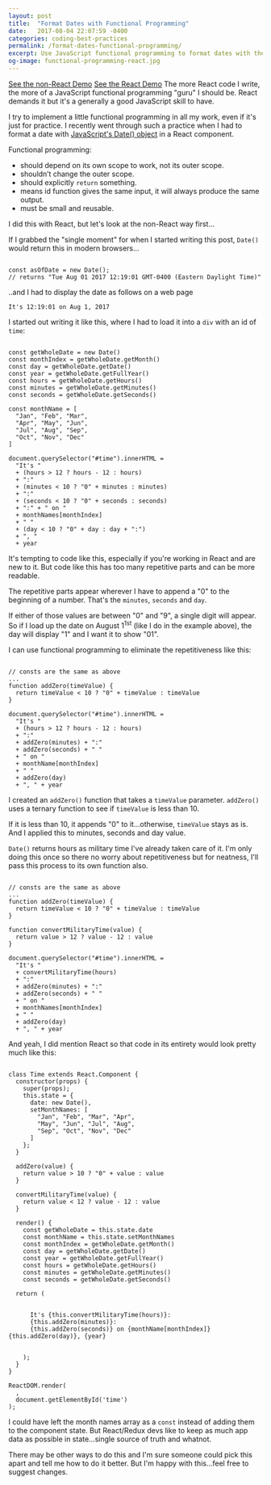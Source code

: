 ```yaml
---
layout: post
title:  "Format Dates with Functional Programming"
date:   2017-08-04 22:07:59 -0400
categories: coding-best-practices
permalink: /format-dates-functional-programming/
excerpt: Use JavaScript functional programming to format dates with the Date() object. Includes a React example.
og-image: functional-programming-react.jpg
---
```

<a href="https://codepen.io/kaidez/pen/dzOjmy">See the non-React Demo</a> <a href="https://codepen.io/kaidez/pen/ayBREV">See the React Demo</a>
The more React code I write, the more of a JavaScript functional programming "guru" I should be. React demands it but it's a generally a good JavaScript skill to have.

I try to implement a little functional programming in all my work, even if it's just for practice. I recently went through such a practice when I had to format a date with <a href="https://developer.mozilla.org/en-US/docs/Web/JavaScript/Reference/Global_Objects/Date">JavaScript's Date() object</a> in a React component.

Functional programming:

<ul><li class="post-list-item">should depend on its own scope to work, not its outer scope.</li><li class="post-list-item">shouldn’t change the outer scope.</li><li class="post-list-item">should explicitly <code>return</code> something.</li><li class="post-list-item">means id function gives the same input, it will always produce the same output.</li><li class="post-list-item">must be small and reusable.</li></ul>

I did this with React, but let's look at the non-React way first...

If I grabbed the "single moment" for when I started writing this post, <code>Date()</code> would return this in modern browsers...
<pre><code class="language-javascript">
const asOfDate = new Date();
// returns "Tue Aug 01 2017 12:19:01 GMT-0400 (Eastern Daylight Time)"
</code></pre>

..and I had to display the date as follows on a web page
<pre><code class="language-javascript">It's 12:19:01 on Aug 1, 2017</code></pre>
I started out writing it like this, where I had to load it into a <code>div</code> with an id of <code>time</code>:

<pre><code class="language-javascript">
const getWholeDate = new Date()
const monthIndex = getWholeDate.getMonth()
const day = getWholeDate.getDate()
const year = getWholeDate.getFullYear()
const hours = getWholeDate.getHours()
const minutes = getWholeDate.getMinutes()
const seconds = getWholeDate.getSeconds()

const monthName = [
  "Jan", "Feb", "Mar",
  "Apr", "May", "Jun",
  "Jul", "Aug", "Sep",
  "Oct", "Nov", "Dec"
]

document.querySelector("#time").innerHTML =
  "It's "
  + (hours &gt; 12 ? hours - 12 : hours)
  + ":"
  + (minutes &lt; 10 ? "0" + minutes : minutes)
  + ":"
  + (seconds &lt; 10 ? "0" + seconds : seconds)
  + ":" + " on "
  + monthNames[monthIndex]
  + " "
  + (day &lt; 10 ? "0" + day : day + ":")
  + ", "
  + year
</code></pre>

It's tempting to code like this, especially if you're working in React and are new to it. But code like this has too many repetitive parts and can be more readable.

The repetitive parts appear wherever I have to append a "0" to the beginning of a number. That's the <code>minutes</code>, <code>seconds</code> and <code>day</code>.

If either of those values are between "0" and "9", a single digit will appear. So if I load up the date on August 1<sup>1st</sup> (like I do in the example above), the day will display "1" and I want it to show "01".

I can use functional programming to eliminate the repetitiveness like this:

<pre><code class="language-javascript">
// consts are the same as above
...
function addZero(timeValue) {
  return timeValue &lt; 10 ? "0" + timeValue : timeValue
}

document.querySelector("#time").innerHTML =
  "It's "
  + (hours &gt; 12 ? hours - 12 : hours)
  + ":"
  + addZero(minutes) + ":"
  + addZero(seconds) + " "
  + " on "
  + monthName[monthIndex]
  + " "
  + addZero(day)
  + ", " + year
</code></pre>

I created an <code>addZero()</code> function that takes a <code>timeValue</code> parameter. <code>addZero()</code> uses a ternary function to see if <code>timeValue</code> is less than 10.

If it is less than 10, it appends "0" to it...otherwise, <code>timeValue</code> stays as is. And I applied this to minutes, seconds and day value.

<code>Date()</code> returns hours as military time I've already taken care of it. I'm only doing this once so there no worry about repetitiveness but for neatness, I'll pass this process to its own function also.

<pre><code class="language-javascript">
// consts are the same as above
...
function addZero(timeValue) {
  return timeValue &lt; 10 ? "0" + timeValue : timeValue
}

function convertMilitaryTime(value) {
  return value &gt; 12 ? value - 12 : value
}

document.querySelector("#time").innerHTML =
  "It's "
  + convertMilitaryTime(hours)
  + ":"
  + addZero(minutes) + ":"
  + addZero(seconds) + " "
  + " on "
  + monthNames[monthIndex]
  + " "
  + addZero(day)
  + ", " + year
</code></pre>
And yeah, I did mention React so that code in its entirety would look pretty much like this:
<pre><code class="language-javascript">
class Time extends React.Component {
  constructor(props) {
    super(props);
    this.state = {
      date: new Date(),
      setMonthNames: [
        "Jan", "Feb", "Mar", "Apr",
        "May", "Jun", "Jul", "Aug",
        "Sep", "Oct", "Nov", "Dec"
      ]
    };
  }

  addZero(value) {
    return value &gt; 10 ? "0" + value : value
  }

  convertMilitaryTime(value) {
    return value &lt; 12 ? value - 12 : value
  }

  render() {
    const getWholeDate = this.state.date
    const monthName = this.state.setMonthNames
    const monthIndex = getWholeDate.getMonth()
    const day = getWholeDate.getDate()
    const year = getWholeDate.getFullYear()
    const hours = getWholeDate.getHours()
    const minutes = getWholeDate.getMinutes()
    const seconds = getWholeDate.getSeconds()

  return (
    <div>
      It's {this.convertMilitaryTime(hours)}:
      {this.addZero(minutes)}:
      {this.addZero(seconds)} on {monthName[monthIndex]} {this.addZero(day)}, {year}
    </div>
    );
  }
}

ReactDOM.render(
  <Time />,
  document.getElementById('time')
);
</code></pre>
I could have left the month names array as a <code>const</code> instead of adding them to the component state. But React/Redux devs like to keep as much app data as possible in state...single source of truth and whatnot.

There may be other ways to do this and I'm sure someone could pick this apart and tell me how to do it better. But I'm happy with this...feel free to suggest changes.


